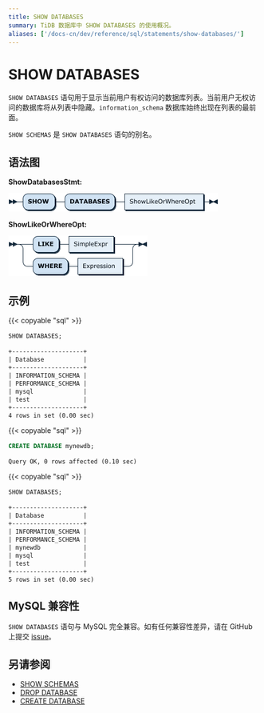 ```yaml
---
title: SHOW DATABASES
summary: TiDB 数据库中 SHOW DATABASES 的使用概况。
aliases: ['/docs-cn/dev/reference/sql/statements/show-databases/']
---
```


# SHOW DATABASES

`SHOW DATABASES` 语句用于显示当前用户有权访问的数据库列表。当前用户无权访问的数据库将从列表中隐藏。`information_schema` 数据库始终出现在列表的最前面。

`SHOW SCHEMAS` 是 `SHOW DATABASES` 语句的别名。

## 语法图

**ShowDatabasesStmt:**

![ShowDatabasesStmt](/media/sqlgram/ShowDatabasesStmt.png)

**ShowLikeOrWhereOpt:**

![ShowLikeOrWhereOpt](/media/sqlgram/ShowLikeOrWhereOpt.png)

## 示例

{{< copyable "sql" >}}

```sql
SHOW DATABASES;
```

```
+--------------------+
| Database           |
+--------------------+
| INFORMATION_SCHEMA |
| PERFORMANCE_SCHEMA |
| mysql              |
| test               |
+--------------------+
4 rows in set (0.00 sec)
```

{{< copyable "sql" >}}

```sql
CREATE DATABASE mynewdb;
```

```
Query OK, 0 rows affected (0.10 sec)
```

{{< copyable "sql" >}}

```sql
SHOW DATABASES;
```

```
+--------------------+
| Database           |
+--------------------+
| INFORMATION_SCHEMA |
| PERFORMANCE_SCHEMA |
| mynewdb            |
| mysql              |
| test               |
+--------------------+
5 rows in set (0.00 sec)
```

## MySQL 兼容性

`SHOW DATABASES` 语句与 MySQL 完全兼容。如有任何兼容性差异，请在 GitHub 上提交 [issue](/report-issue.md)。

## 另请参阅

* [SHOW SCHEMAS](/sql-statements/sql-statement-show-schemas.md)
* [DROP DATABASE](/sql-statements/sql-statement-drop-database.md)
* [CREATE DATABASE](/sql-statements/sql-statement-create-database.md)
